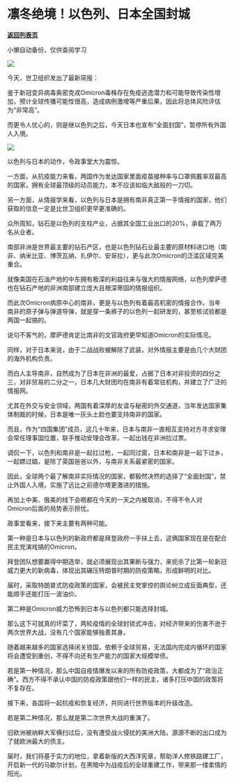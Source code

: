 # 凛冬绝境！以色列、日本全国封城

[**返回列表页**](/gzh/政事堂2019)

小懒自动备份，仅供查阅学习

![](https://mmbiz.qpic.cn/mmbiz_jpg/rxhS23yu8cPcTiaDlGXkSXNV3bxeJruVGp2uP9jstgPTjK4cJdIvWeVoq7m0pOXXVGLRO6ibDLTIvQSy2cqeOfJg/640?wx_fmt=jpeg)

  

今天，世卫组织发出了最新简报：  

  

鉴于新冠变异病毒奥密克戎Omicron毒株存在免疫逃逸潜力和可能导致传染性增加，预计全球传播可能性很高，造成病例激增等严重后果，因此将总体风险评估为“非常高”。

  

而更令人忧心的，则是继以色列之后，今天日本也宣布“全面封国”，暂停所有外国人入境。

  

![](https://mmbiz.qpic.cn/mmbiz_jpg/aqTBdq6cWGeGwhZibibZuITjz8IdRibeqV3Jch1JTTlEnZwuA36dKtuFWYzM2A7SCPaYl9TKE0UhL9hHho50d4r7g/640?wx_fmt=jpeg)

  

以色列与日本的动作，令政事堂大为震惊。

  

一方面，从抗疫能力来看，两国作为发达国家里面疫苗接种率与口罩佩戴率双最高的国家，拥有全球最顶级的动员能力，本不应该如临大敌般的一刀切。  

  

另一方面，从情报学来看，以色列与日本是拥有南非真正第一手情报的国家，他们获取的信息一定是比世卫组织更早更准确的。

  

众所周知，钻石是以色列的支柱产业，占据其全国工业出口的20%，承载了两万名从业者。

  

南部非洲是世界最主要的钻石产区，也是以色列钻石业最主要的原材料进口地（南非、纳米比亚、博茨瓦纳、扎伊尔、安哥拉），更与此次Omicron的泛滥区域完美重合。

  

就像美国在石油产地的中东拥有极深的利益往来与强大的情报网络，以色列摩萨德也在钻石产地的非洲南部建立庞大且根深蒂固的情报组织。  

  

而此次Omicron病原中心的南非，更是与以色列有着最高机密的情报合作。当年南非的原子弹与弹道导弹，就是穿一条裤子的以色列一起研发的，甚至核试验都是两国一起搞的。

  

说句不客气的，摩萨德肯定比南非的文官政府更早知道Omicron的实际情况。

  

同样，对于日本来说，由于二战战败被解除了武装，对外情报主要是由几个大财团的海外机构负责。

  

而白人主导南非，自然成为了日本在非洲的最爱，占据了日本对非投资的四分之三，对非贸易的二分之一，日本几大财团均在南非有着常驻机构，并建立了广泛的情报网。

  

尤其在外交与安全领域，两国有着深厚的友谊与秘密的外交通道，当年发达国家集体制裁的时候，日本是唯一灰头土脸也要支持南非的国家。

  

而且，作为“四国集团”成员，这几十年来，日本与南非一直相互支持对方寻求安理会常任理事国位置，联手推动安理会改革，一起出钱在非洲拉过票。

  

调侃一下，以色列和南非是一起扛过枪，一起同过窗，日本和南非是一起下过乡，一起嫖过娼，是除了英国爸爸以外，与南非关系最紧密的国家。

  

因此，全球两个最了解南非实际情况的国家，都毅然决然的选择了“全面封国”，禁止外国人入境，实施了远比之前德尔塔更激进的措施。

  

再加上中美、俄美的线下会晤都在今天的一天之内被取消，不得不令人对Omicron后面的局势表示担忧。

  

政事堂看来，接下来主要有两种可能。  

  

第一种是日本与以色列的新政府都是拜登政府一手扶上去，这俩国家现在是在配合民主党演戏搞的Omicron。

  

拜登团队想要赢得中期选举，就必须展现出其果断与强力，来扼杀了比第一轮新冠威力更大的新病毒，体现出其碾压特朗普时期的防疫策略，形成鲜明的对比。

  

届时，采取特朗普式防疫政策的国家，会被民主党掌控的舆论树立成反面典型，还能顺手还能打压一波油价。  

  

第二种是Omicron威力恐怖到日本与以色列都只能选择封城。  

  

那么这下可就真的坏菜了，两轮疫情的全球封锁式冲击，对经济带来的伤害不逊于两次世界大战，没有几个国家能够独善其身。

  

随着越来越多的国家选择闭关锁国，依赖于全球贸易，无法国内完成内循环的国家将会遭受到重创，不得不向还有生产能力的国家大规模举债。  

  

若是第一种情况，那么中国自疫情爆发以来的所有防疫政策，大都成为了“政治正确”。西方不得不承认中国的防疫政策跟他们一样的民主，诸多打压中国的政策将不复存在。

  

接下来，各国将一起抗疫和恢复经济，共同进行世界版本的升级改造。

  

若是第二种情况，那么就是第二次世界大战的重演了。

  

旧欧洲被纳粹大军横扫过后，没有遭受战火侵扰的美洲大陆，源源不断的出口成为了就欧洲最大的债主。

  

届时，我们将基于实力的地位，拿着新版的大西洋宪章，帮助洋人修铁路建工厂，开启新一代的马歇尔计划，在黑暗中为战疫后的全球重建工作，带来那一缕柔情的阳光。

  

